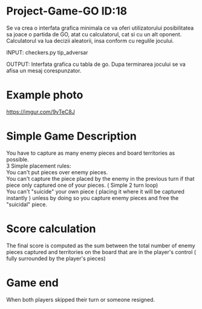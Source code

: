 # Project-Game-GO  ID:18

Se va crea o interfata grafica minimala ce va oferi utilizatorului posibilitatea sa joace o partida
de GO, atat cu calculatorul, cat si cu un alt oponent. Calculatorul va lua decizii aleatorii, insa
conform cu regulile jocului.  

INPUT: checkers.py tip_adversar  

OUTPUT: Interfata grafica cu tabla de go. Dupa terminarea jocului se va afisa un mesaj
corespunzator.


# Example photo
https://imgur.com/9vTeC8J  

# Simple Game Description 
You have to capture as many enemy pieces and board territories as possible.  
3 Simple placement rules:  
You can't put pieces over enemy pieces.  
You can't capture the piece placed by the enemy in the previous turn if that piece only captured one of your pieces. ( Simple 2 turn loop)  
You can't "suicide" your own piece ( placing it where it will be captured instantly ) unless by doing so you capture enemy pieces and free the "suicidal" piece.  

# Score calculation  
The final score is computed as the sum between the total number of enemy pieces captured and territories on the board that are in the player's control ( fully surrounded by the player's pieces) 

# Game end  
When both players skipped their turn or someone resigned.  
